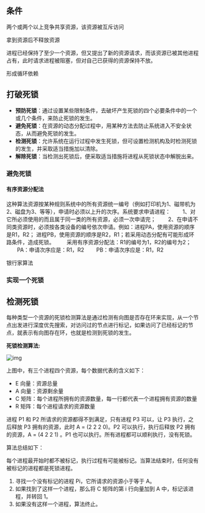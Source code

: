 ## 条件



两个或两个以上竞争共享资源，该资源被互斥访问



拿到资源后不释放资源



进程已经保持了至少一个资源，但又提出了新的资源请求，而该资源已被其他进程占有，此时请求进程被阻塞，但对自己已获得的资源保持不放。



形成循环依赖





## 打破死锁





- **预防死锁**：通过设置某些限制条件，去破坏产生死锁的四个必要条件中的一个或几个条件，来防止死锁的发生。
- **避免死锁**：在资源的动态分配过程中，用某种方法去防止系统进入不安全状态，从而避免死锁的发生。
- **检测死锁**：允许系统在运行过程中发生死锁，但可设置检测机构及时检测死锁的发生，并采取适当措施加以清除。
- **解除死锁**：当检测出死锁后，便采取适当措施将进程从死锁状态中解脱出来。









### 避免死锁



#### 有序资源分配法

这种算法资源按某种规则系统中的所有资源统一编号（例如打印机为1、磁带机为2、磁盘为3、等等），申请时必须以上升的次序。系统要求申请进程：
　　1、对它所必须使用的而且属于同一类的所有资源，必须一次申请完；
　　2、在申请不同类资源时，必须按各类设备的编号依次申请。例如：进程PA，使用资源的顺序是R1，R2； 进程PB，使用资源的顺序是R2，R1；若采用动态分配有可能形成环路条件，造成死锁。
　　采用有序资源分配法：R1的编号为1，R2的编号为2；
　　PA：申请次序应是：R1，R2
　　PB：申请次序应是：R1，R2





银行家算法





### 实现一个死锁







## 检测死锁

每种类型一个资源的死锁检测算法是通过检测有向图是否存在环来实现，从一个节点出发进行深度优先搜索，对访问过的节点进行标记，如果访问了已经标记的节点，就表示有向图存在环，也就是检测到死锁的发生。

**死锁检测算法:**

![img](https://pic2.zhimg.com/80/v2-fda5b7573cc9383034d75d8993277ed5_720w.jpg)



上图中，有三个进程四个资源，每个数据代表的含义如下：

- E 向量：资源总量
- A 向量：资源剩余量
- C 矩阵：每个进程所拥有的资源数量，每一行都代表一个进程拥有资源的数量
- R 矩阵：每个进程请求的资源数量

进程 P1 和 P2 所请求的资源都得不到满足，只有进程 P3 可以，让 P3 执行，之后释放 P3 拥有的资源，此时 A = (2 2 2 0)。P2 可以执行，执行后释放 P2 拥有的资源，A = (4 2 2 1) 。P1 也可以执行。所有进程都可以顺利执行，没有死锁。

算法总结如下：

每个进程最开始时都不被标记，执行过程有可能被标记。当算法结束时，任何没有被标记的进程都是死锁进程。

1. 寻找一个没有标记的进程 Pi，它所请求的资源小于等于 A。
2. 如果找到了这样一个进程，那么将 C 矩阵的第 i 行向量加到 A 中，标记该进程，并转回 1。
3. 如果没有这样一个进程，算法终止。